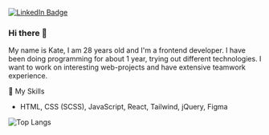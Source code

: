 [![LinkedIn Badge](https://img.shields.io/badge/LinkedIn-Profile-informational?style=flat&logo=linkedin&logoColor=white&color=0D76A8)](https://www.linkedin.com/in/eolshadrina/)


### Hi there 👋


My name is Kate, I am 28 years old and I'm a frontend developer. I have been doing programming for about 1 year, trying out different technologies. I want to work on interesting web-projects and have extensive teamwork experience.

📌 My Skills
+ HTML, CSS (SCSS), JavaScript, React, Tailwind, jQuery, Figma



![Top Langs](https://github-readme-stats.vercel.app/api/top-langs/?username=nbirdie&count_private=true&hide=tsql&langs_count=7&theme=default&layout=compact)


<!--
**nbirdie/nbirdie** is a ✨ _special_ ✨ repository because its `README.md` (this file) appears on your GitHub profile.

Here are some ideas to get you started:

- 🔭 I’m currently working on ...
- 🌱 I’m currently learning ...
- 👯 I’m looking to collaborate on ...
- 🤔 I’m looking for help with ...
- 💬 Ask me about ...
- 📫 How to reach me: ...
- 😄 Pronouns: ...
- ⚡ Fun fact: ...
-->
